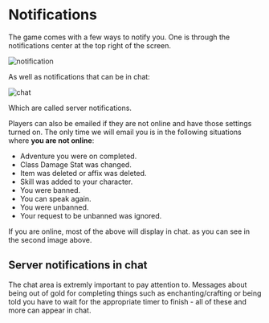 # Notifications

The game comes with a few ways to notify you. One is through the notifications center at the top right of the screen.

![notification](/storage/info/notifications/images/notification.png)

As well as notifications that can be in chat:

![chat](/storage/info/notifications/images/server-notifications.png)

Which are called server notifications.

Players can also be emailed if they are not online and have those settings turned on. The only time we will email you is in the following situations where **you are not online**:

- Adventure you were on completed.
- Class Damage Stat was changed.
- Item was deleted or affix was deleted.
- Skill was added to your character.
- You were banned.
- You can speak again.
- You were unbanned.
- Your request to be unbanned was ignored.

If you are online, most of the above will display in chat. as you can see in the second image above.

## Server notifications in chat

The chat area is extremly important to pay attention to. Messages about being out of gold for completing things such as enchanting/crafting or being told you have to wait for the appropriate timer to finish - all of these and more can appear in chat.




